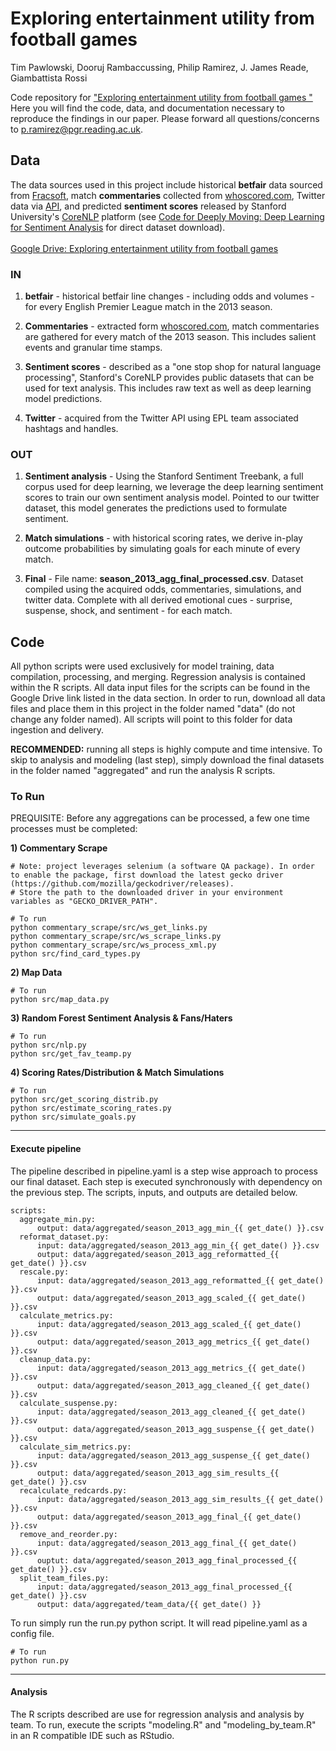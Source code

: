 # Exploring entertainment utility from football games
Tim Pawlowski, Dooruj Rambaccussing, Philip Ramirez, J. James Reade, Giambattista Rossi


Code repository for ["Exploring entertainment utility from football games
"](https://www.linkedin.com/in/philip-ramirez/) Here you will find the code, data, and documentation necessary to reproduce the findings in our paper. Please forward all questions/concerns to p.ramirez@pgr.reading.ac.uk.

## Data
The data sources used in this project include historical **betfair** data sourced from [Fracsoft](http://data.danetsoft.com/fracsoft.com/), match **commentaries** collected from [whoscored.com](https://www.whoscored.com), Twitter data via [API](https://developer.twitter.com/en/docs/twitter-api), and predicted **sentiment scores** released by Stanford University's [CoreNLP](https://stanfordnlp.github.io/CoreNLP/) platform (see [Code for Deeply Moving: Deep Learning for Sentiment Analysis](https://nlp.stanford.edu/sentiment/code.html) for direct dataset download).
<br />
<br />
[Google Drive: Exploring entertainment utility from football games](https://drive.google.com/drive/folders/1FkS5eJ5WltU37xnKVmXh81PvwnaizZRg?usp=sharing)

### IN
1. **betfair** - historical betfair line changes - including odds and volumes - for every English Premier League match in the 2013 season.

2. **Commentaries** - extracted form [whoscored.com](https://www.whoscored.com), match commentaries are gathered for every match of the 2013 season. This includes salient events and granular time stamps.

3. **Sentiment scores** - described as a "one stop shop for natural language processing", Stanford's CoreNLP provides public datasets that can be used for text analysis. This includes raw text as well as deep learning model predictions.

4. **Twitter** - acquired from the Twitter API using EPL team associated hashtags and handles.

### OUT
1. **Sentiment analysis** -  Using the Stanford Sentiment Treebank, a full corpus used for deep learning, we leverage the deep learning sentiment scores to train our own sentiment analysis model. Pointed to our twitter dataset, this model generates the predictions used to formulate sentiment.

2. **Match simulations** - with historical scoring rates, we derive in-play outcome probabilities by simulating goals for each minute of every match.

1. **Final** - File name: **season_2013_agg_final_processed.csv**. Dataset compiled using the acquired odds, commentaries, simulations, and twitter data. Complete with all derived emotional cues - surprise, suspense, shock, and sentiment - for each match.

## Code
All python scripts were used exclusively for model training, data compilation, processing, and merging. Regression analysis is contained within the R scripts. All data input files for the scripts can be found in the Google Drive link listed in the data section. In order to run, download all data files and place them in this project in the folder named "data" (do not change any folder named). All scripts will point to this folder for data ingestion and delivery.

**RECOMMENDED:** running all steps is highly compute and time intensive. To skip to analysis and modeling (last step), simply download the final datasets in the folder named "aggregated" and run the analysis R scripts.

### To Run
PREQUISITE: Before any aggregations can be processed, a few one time processes must be completed: 

**1) Commentary Scrape**
```
# Note: project leverages selenium (a software QA package). In order to enable the package, first download the latest gecko driver (https://github.com/mozilla/geckodriver/releases). 
# Store the path to the downloaded driver in your environment variables as "GECKO_DRIVER_PATH". 

# To run
python commentary_scrape/src/ws_get_links.py
python commentary_scrape/src/ws_scrape_links.py
python commentary_scrape/src/ws_process_xml.py
python src/find_card_types.py
```

**2) Map Data**
```
# To run
python src/map_data.py
```

**3) Random Forest Sentiment Analysis & Fans/Haters**
```
# To run 
python src/nlp.py
python src/get_fav_teamp.py
```

**4) Scoring Rates/Distribution & Match Simulations**
```
# To run
python src/get_scoring_distrib.py
python src/estimate_scoring_rates.py
python src/simulate_goals.py
```

---
#### Execute pipeline
The pipeline described in pipeline.yaml is a step wise approach to process our final dataset. Each step is executed synchronously with dependency on the previous step. The scripts, inputs, and outputs are detailed below. 
```
scripts:
  aggregate_min.py:
      output: data/aggregated/season_2013_agg_min_{{ get_date() }}.csv
  reformat_dataset.py:
      input: data/aggregated/season_2013_agg_min_{{ get_date() }}.csv
      output: data/aggregated/season_2013_agg_reformatted_{{ get_date() }}.csv
  rescale.py:
      input: data/aggregated/season_2013_agg_reformatted_{{ get_date() }}.csv
      output: data/aggregated/season_2013_agg_scaled_{{ get_date() }}.csv
  calculate_metrics.py:
      input: data/aggregated/season_2013_agg_scaled_{{ get_date() }}.csv
      output: data/aggregated/season_2013_agg_metrics_{{ get_date() }}.csv
  cleanup_data.py:
      input: data/aggregated/season_2013_agg_metrics_{{ get_date() }}.csv
      output: data/aggregated/season_2013_agg_cleaned_{{ get_date() }}.csv
  calculate_suspense.py:
      input: data/aggregated/season_2013_agg_cleaned_{{ get_date() }}.csv
      output: data/aggregated/season_2013_agg_suspense_{{ get_date() }}.csv
  calculate_sim_metrics.py:
      input: data/aggregated/season_2013_agg_suspense_{{ get_date() }}.csv
      output: data/aggregated/season_2013_agg_sim_results_{{ get_date() }}.csv
  recalculate_redcards.py:
      input: data/aggregated/season_2013_agg_sim_results_{{ get_date() }}.csv
      output: data/aggregated/season_2013_agg_final_{{ get_date() }}.csv
  remove_and_reorder.py:
      input: data/aggregated/season_2013_agg_final_{{ get_date() }}.csv
      ouptut: data/aggregated/season_2013_agg_final_processed_{{ get_date() }}.csv
  split_team_files.py:
      input: data/aggregated/season_2013_agg_final_processed_{{ get_date() }}.csv
      output: data/aggregated/team_data/{{ get_date() }}
```
To run simply run the run.py python script. It will read pipeline.yaml as a config file.
```
# To run 
python run.py
```
---
#### Analysis
The R scripts described are use for regression analysis and analysis by team. To run, execute the scripts "modeling.R" and "modeling_by_team.R" in an R compatible IDE such as RStudio.

